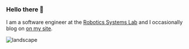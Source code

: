 ### Hello there 👋

I am a software engineer at the [Robotics Systems Lab](https://rsl.ethz.ch/) and I occasionally blog on [on my site](https://tomlankhorst.nl/).

![landscape](https://user-images.githubusercontent.com/675432/128228158-06d5518a-750a-4f62-8f95-5eb3d5f4ed95.png)
